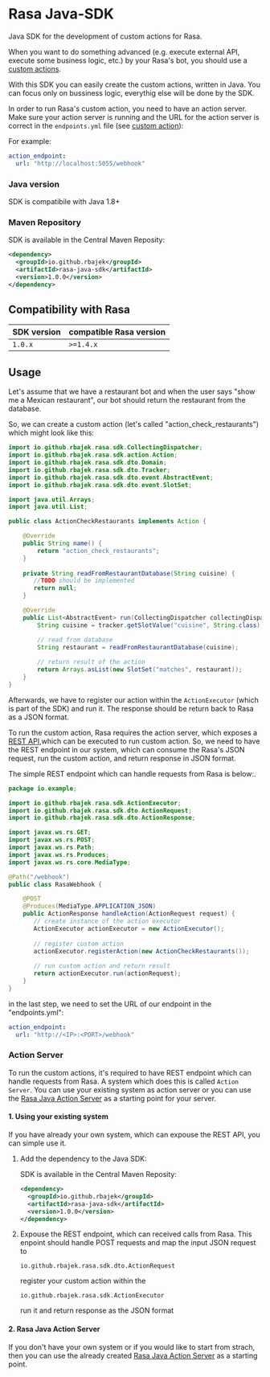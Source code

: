 # Rasa Java-SDK

Java SDK for the development of custom actions for Rasa.

When you want to do something advanced (e.g. execute external API, execute some business logic, etc.) by your Rasa's bot, you should use a [custom actions](https://rasa.com/docs/rasa/core/actions/#custom-actions).

With this SDK you can easily create the custom actions, written in Java. You can focus only on bussiness logic, everythig else will be done by the SDK.

In order to run Rasa's custom action, you need to have an action server. Make sure your action server is running and the URL for the action server is correct in the `endpoints.yml` file (see [custom action](https://rasa.com/docs/rasa/core/actions/#custom-actions)):

For example:

```yml
action_endpoint:
  url: "http://localhost:5055/webhook"
```

### Java version

SDK is compatibile with Java 1.8+

### Maven Repository

SDK is available in the Central Maven Reposity:

```xml
<dependency>
  <groupId>io.github.rbajek</groupId>
  <artifactId>rasa-java-sdk</artifactId>
  <version>1.0.0</version>
</dependency>
```

## Compatibility with Rasa

| SDK version    | compatible Rasa version           |
|----------------|-----------------------------------|
| `1.0.x`        | `>=1.4.x`              |

## Usage

Let's assume that we have a restaurant bot and when the user says "show me a Mexican restaurant", our bot should return the restaurant from the database.

So, we can create a custom action (let's called "action_check_restaurants") which might look like this:

```java
import io.github.rbajek.rasa.sdk.CollectingDispatcher;
import io.github.rbajek.rasa.sdk.action.Action;
import io.github.rbajek.rasa.sdk.dto.Domain;
import io.github.rbajek.rasa.sdk.dto.Tracker;
import io.github.rbajek.rasa.sdk.dto.event.AbstractEvent;
import io.github.rbajek.rasa.sdk.dto.event.SlotSet;

import java.util.Arrays;
import java.util.List;

public class ActionCheckRestaurants implements Action {

    @Override
    public String name() {
        return "action_check_restaurants";
    }
	
	private String readFromRestaurantDatabase(String cuisine) {
	   //TODO should be implemented
	   return null;
	}

    @Override
    public List<AbstractEvent> run(CollectingDispatcher collectingDispatcher, Tracker tracker, Domain domain) {
        String cuisine = tracker.getSlotValue("cuisine", String.class);

        // read from database
        String restaurant = readFromRestaurantDatabase(cuisine);
		
		// return result of the action
        return Arrays.asList(new SlotSet("matches", restaurant));
    }
}
```

Afterwards, we have to register our action within the `ActionExecutor` (which is part of the SDK) and run it. The response should be return back to Rasa as a JSON format.

To run the custom action, Rasa requires the action server, which exposes a [REST API](https://rasa.com/docs/rasa/api/action-server/),which can be executed to run custom action. So, we need to have the REST endpoint in our system, which can consume the Rasa's JSON request, run the custom action, and return response in JSON format.

The simple REST endpoint which can handle requests from Rasa is below:.

```java
package io.example;

import io.github.rbajek.rasa.sdk.ActionExecutor;
import io.github.rbajek.rasa.sdk.dto.ActionRequest;
import io.github.rbajek.rasa.sdk.dto.ActionResponse;

import javax.ws.rs.GET;
import javax.ws.rs.POST;
import javax.ws.rs.Path;
import javax.ws.rs.Produces;
import javax.ws.rs.core.MediaType;

@Path("/webhook")
public class RasaWebhook {

    @POST
    @Produces(MediaType.APPLICATION_JSON)
    public ActionResponse handleAction(ActionRequest request) {
	   // create instance of the action executor
       ActionExecutor actionExecutor = new ActionExecutor();
	   
	   // register custom action
       actionExecutor.registerAction(new ActionCheckRestaurants());
       
	   // run custom action and return result
	   return actionExecutor.run(actionRequest);
    }
}
```

in the last step, we need to set the URL of our endpoint in the "endpoints.yml":

```yml
action_endpoint:
  url: "http://<IP>:<PORT>/webhook"
```

### Action Server

To run the custom actions, it's required to have REST endpoint which can handle requests from Rasa. A system which does this is called `Action Server`. You can use your existing system as action server or you can use the [Rasa Java Action Server](https://github.com/rbajek/rasa-java-action-server) as a starting point for your server.

#### 1. Using your existing system

If you have already your own system, which can expouse the REST API, you can simple use it.

1. Add the dependency to the Java SDK:

    SDK is available in the Central Maven Reposity:

    ```xml
    <dependency>
      <groupId>io.github.rbajek</groupId>
      <artifactId>rasa-java-sdk</artifactId>
      <version>1.0.0</version>
    </dependency>
    ```
2. Expouse the REST endpoint, which can received calls from Rasa. This enpoint should handle POST requests and map the input JSON request to

   ```
   io.github.rbajek.rasa.sdk.dto.ActionRequest
   ```
   
   register your custom action within the 
   
   ```
   io.github.rbajek.rasa.sdk.ActionExecutor
   ```
   
   run it and return response as the JSON format
   
#### 2. Rasa Java Action Server

If you don't have your own system or if you would like to start from strach, then you can use the already created [Rasa Java Action Server](https://github.com/rbajek/rasa-java-action-server) as a starting point.